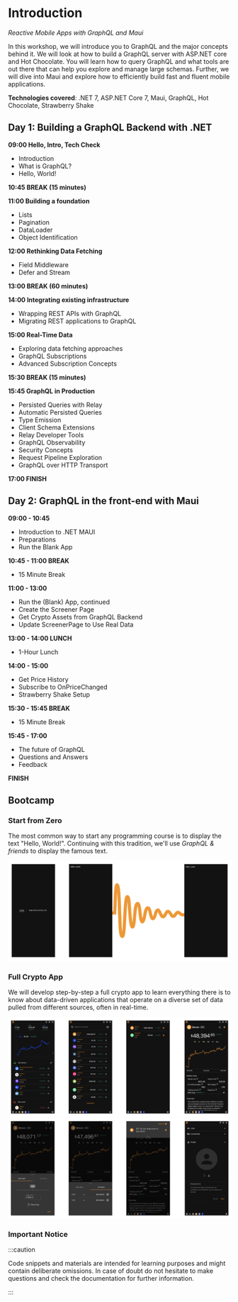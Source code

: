 # Introduction

_Reactive Mobile Apps with GraphQL and Maui_

In this workshop, we will introduce you to GraphQL and the major concepts behind it. We will look at how to build a GraphQL server with ASP.NET core and Hot Chocolate. You will learn how to query GraphQL and what tools are out there that can help you explore and manage large schemas. Further, we will dive into Maui and explore how to efficiently build fast and fluent mobile applications.

**Technologies covered**: .NET 7, ASP.NET Core 7, Maui, GraphQL, Hot Chocolate, Strawberry Shake

## Day 1: Building a GraphQL Backend with .NET

**09:00 Hello, Intro, Tech Check**

- Introduction
- What is GraphQL?
- Hello, World!

**10:45 BREAK (15 minutes)**

**11:00 Building a foundation**

- Lists
- Pagination
- DataLoader
- Object Identification

**12:00 Rethinking Data Fetching**

- Field Middleware
- Defer and Stream

**13:00 BREAK (60 minutes)**

**14:00 Integrating existing infrastructure**

- Wrapping REST APIs with GraphQL
- Migrating REST applications to GraphQL

**15:00 Real-Time Data**

- Exploring data fetching approaches
- GraphQL Subscriptions
- Advanced Subscription Concepts

**15:30 BREAK (15 minutes)**

**15:45 GraphQL in Production**

- Persisted Queries with Relay
- Automatic Persisted Queries
- Type Emission
- Client Schema Extensions
- Relay Developer Tools
- GraphQL Observability
- Security Concepts
- Request Pipeline Exploration
- GraphQL over HTTP Transport

**17:00 FINISH**

## Day 2: GraphQL in the front-end with Maui

**09:00 - 10:45**

- Introduction to .NET MAUI
- Preparations
- Run the Blank App

**10:45 - 11:00 BREAK**
- 15 Minute Break

**11:00 - 13:00**

- Run the (Blank) App, continued
- Create the Screener Page
- Get Crypto Assets from GraphQL Backend
- Update ScreenerPage to Use Real Data

**13:00 - 14:00 LUNCH**
- 1-Hour Lunch

**14:00 - 15:00**
- Get Price History
- Subscribe to OnPriceChanged
- Strawberry Shake Setup

**15:30 - 15:45 BREAK**
- 15 Minute Break

**15:45 - 17:00**
- The future of GraphQL
- Questions and Answers
- Feedback

**FINISH**

## Bootcamp

### Start from Zero

The most common way to start any programming course is to display the text "Hello, World!". Continuing with this tradition, we'll use _GraphQL & friends_ to display the famous text.

![Start from Zero](images/bootcamp1.png)

### Full Crypto App

We will develop step-by-step a full crypto app to learn everything there is to know about data-driven applications that operate on a diverse set of data pulled from different sources, often in real-time.

![Full Crypto App](images/bootcamp2.png)
![Full Crypto App](images/bootcamp3.png)

### Important Notice

:::caution

Code snippets and materials are intended for learning purposes and might contain deliberate omissions. In case of doubt do not hesitate to make questions and check the documentation for further information.

:::
